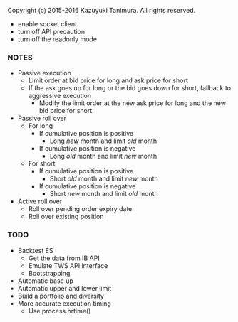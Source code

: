 Copyright (c) 2015-2016 Kazuyuki Tanimura. All rights reserved.

* enable socket client
* turn off API precaution
* turn off the readonly mode

### NOTES
- Passive execution
  - Limit order at bid price for long and ask price for short
  - If the ask goes up for long or the bid goes down for short, fallback to aggressive execution
    - Modify the limit order at the new ask price for long and the new bid price for short
- Passive roll over
  - For long
    - If cumulative position is positive
      - Long *new* month and limit *old* month
    - If cumulative position is negative
      - Long *old* month and limit *new* month
  - For short
    - If cumulative position is positive
      - Short *old* month and limit *new* month
    - If cumulative position is negative
      - Short *new* month and limit *old* month
- Active roll over
  - Roll over pending order expiry date
  - Roll over existing position

### TODO
- Backtest ES
  - Get the data from IB API
  - Emulate TWS API interface
  - Bootstrapping
- Automatic base up
- Automatic upper and lower limit
- Build a portfolio and diversity
- More accurate execution timing
  - Use process.hrtime()
